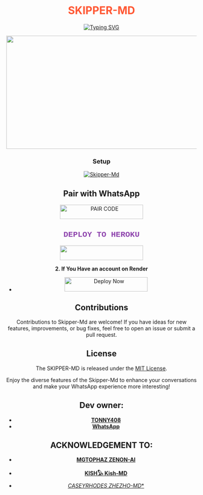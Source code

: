 <h1 align="center" style="color:#FF5733;">SKIPPER-MD</h1>
<div align="center">
<a href="https://git.io/typing-svg"><img src="https://readme-typing-svg.demolab.com?font=Ribeye&size=50&pause=1000&color=0000FF&center=true&width=910&height=100&lines=I'M+SKIPPER-MD;Multi+Device+Whatsapp+BotbyTonny;" alt="Typing SVG" /></a>

<p align="center">
  <img src="https://telegra.ph/file/e78fcfd78dd8f2f3f6d8e.jpg" width="700" height="300"/>
</p>

### Setup
<div align="center">
    <a href="https://github.com/Brashokish/Skipper-Md/fork">
        <img title="Skipper-Md" src="https://img.shields.io/badge/FORK%20Skipper%20Md-3498DB?style=for-the-badge&logo=stackshare" />
    </a>
</div>

## Pair with WhatsApp
  <div align="center">
    <a href="https://skipper-md-session.onrender.com/">
        <img title="PAIR CODE" src="https://img.shields.io/badge/GET%20SESSION-FF5733?style=for-the-badge&logo=msi&logoColor=white" width="220" height="38.45" />
    </a>
</div>

  
<h2 style="color: #8E44AD; font-family: 'Courier New';">DEPLOY TO HEROKU</h2>
<p align="center">
    <a href="https://skipper-deploy-theta.vercel.app/">
        <img src="https://img.shields.io/badge/Heroku%20Deploy-9B59B6?style=for-the-badge&logo=heroku" width="220" height="38.45" />
    </a>

  
**2. If You Have an account on Render**
- <a href="https://render.com"><img title="Deploy Now" src="https://img.shields.io/badge/DEPLOY NOW-h?color=red&style=for-the-badge&logo=msi" width="220" height="38.45"/></a></p>

   
## Contributions

Contributions to Skipper-Md are welcome! If you have ideas for new features, improvements, or bug fixes, feel free to open an issue or submit a pull request.

## License

The SKIPPER-MD is released under the [MIT License](https://opensource.org/licenses/MIT).

Enjoy the diverse features of the Skipper-Md to enhance your conversations and make your WhatsApp experience more interesting!

## Dev owner:
- [**TONNY408**](https://instagram.com/homabayian)
- [**WhatsApp**](https://wa.me/254798780465)

## ACKNOWLEDGEMENT TO:

- [**MGTOPHAZ ZENON-AI**](https://wa.me/254705243111)
- [**KISH𓅃 Kish-MD**](https://wa.me/254745936840)

- [*CASEYRHODES ZHEZHO-MD**](https://wa.me/254112192119)
